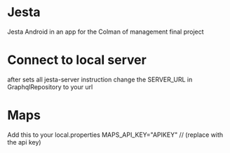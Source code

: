 # Jesta
Jesta Android in an app for the Colman of management final project


# Connect to local server
after sets all jesta-server instruction change the SERVER_URL in GraphqlRepository to your url

# Maps
Add this to your local.properties
MAPS_API_KEY="APIKEY" // (replace with the api key)

